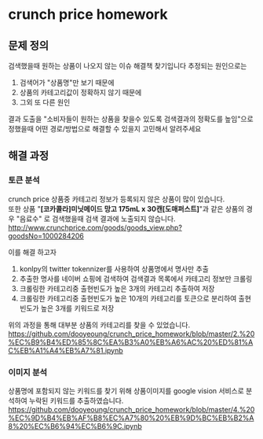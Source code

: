 # crunch price homework

## 문제 정의
검색했을때 원하는 상품이 나오지 않는 이슈 해결책 찾기입니다
추정되는 원인으로는

1. 검색어가 "상품명"만 보기 때문에
2. 상품의 카테고리값이 정확하지 않기 때문에
3. 그외 또 다른 원인

결과 도출을 "소비자들이 원하는 상품을 찾을수 있도록 검색결과의 정확도를 높임"으로 정했을때 어떤 경로/방법으로 해결할 수 있을지 고민해서 알려주세요
 
## 해결 과정

### 토큰 분석
crunch price 상품중 카테고리 정보가 등록되지 않은 상품이 많이 있습니다.<br>
또한 상품 "**[코카콜라]미닛메이드 망고 175mL x 30캔[도매퍼스트]**"과 같은 상품의 경우 "음료수" 로 검색했을때 검색 결과에 노출되지 않습니다.<br>
http://www.crunchprice.com/goods/goods_view.php?goodsNo=1000284206

이를 해결 하고자
1. konlpy의 twitter tokennizer를 사용하여 상품명에서 명사만 추출
1. 추출한 명사를 네이버 쇼핑에 검색하여 검색결과 목록에서 카테고리 정보만 크롤링
1. 크롤링한 카테고리중 출현빈도가 높은 3개의 카테고리 추출하여 저장
1. 크롤링한 카테고리중 출현빈도가 높은 10개의 카테고리를 토큰으로 분리하여 출현빈도가 높은 3개를 키워드로 저장

위의 과정을 통해 대부분 상품의 카테고리를 찾을 수 있었습니다.
https://github.com/dooyeoung/crunch_price_homework/blob/master/2.%20%EC%B9%B4%ED%85%8C%EA%B3%A0%EB%A6%AC%20%ED%81%AC%EB%A1%A4%EB%A7%81.ipynb

### 이미지 분석
상품명에 포함되지 않는 키워드를 찾기 위해 상품이미지를 google vision 서비스로 분석하여 누락된 키워드를 추출하였습니다.
https://github.com/dooyeoung/crunch_price_homework/blob/master/4.%20%EC%9D%B4%EB%AF%B8%EC%A7%80%20%EB%9D%BC%EB%B2%A8%20%EC%B6%94%EC%B6%9C.ipynb
